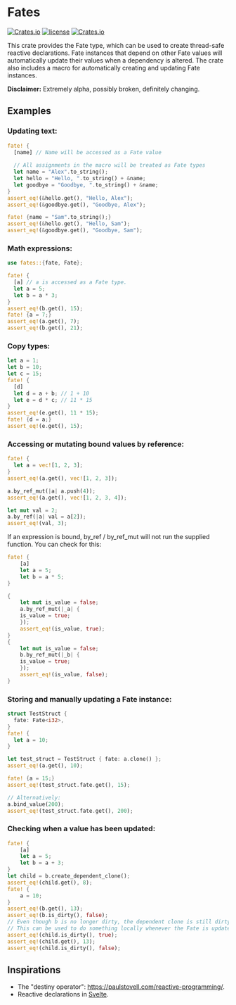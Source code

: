 # Fates

[![Crates.io](https://img.shields.io/crates/v/fates.svg)](https://crates.io/crates/fates)
[![license](https://img.shields.io/badge/license-MIT-blue.svg)](./LICENSE)
[![Crates.io](https://img.shields.io/crates/d/fates.svg)](https://crates.io/crates/fates)

This crate provides the Fate type, which can be used to create thread-safe reactive declarations. Fate instances that depend on other Fate values will automatically update their values when a dependency is altered. The crate also includes a macro for automatically creating and updating Fate instances.

**Disclaimer:** Extremely alpha, possibly broken, definitely changing.

## Examples

### Updating text:
```rust
fate! {
  [name] // Name will be accessed as a Fate value
    
  // All assignments in the macro will be treated as Fate types
  let name = "Alex".to_string();
  let hello = "Hello, ".to_string() + &name;
  let goodbye = "Goodbye, ".to_string() + &name;
}
assert_eq!(&hello.get(), "Hello, Alex");
assert_eq!(&goodbye.get(), "Goodbye, Alex");

fate! {name = "Sam".to_string();}
assert_eq!(&hello.get(), "Hello, Sam");
assert_eq!(&goodbye.get(), "Goodbye, Sam");
```

### Math expressions:
```rust
use fates::{fate, Fate};

fate! {
  [a] // a is accessed as a Fate type.
  let a = 5;
  let b = a * 3;
}
assert_eq!(b.get(), 15);
fate! {a = 7;}
assert_eq!(a.get(), 7);
assert_eq!(b.get(), 21);
```

### Copy types:
```rust
let a = 1;
let b = 10;
let c = 15;
fate! {
  [d]
  let d = a + b; // 1 + 10
  let e = d * c; // 11 * 15
}
assert_eq!(e.get(), 11 * 15);
fate! {d = a;}
assert_eq!(e.get(), 15);
```

### Accessing or mutating bound values by reference:
```rust
fate! {
  let a = vec![1, 2, 3];
}
assert_eq!(a.get(), vec![1, 2, 3]);

a.by_ref_mut(|a| a.push(4));
assert_eq!(a.get(), vec![1, 2, 3, 4]);

let mut val = 2;
a.by_ref(|a| val = a[2]);
assert_eq!(val, 3);
```
If an expression is bound, by_ref / by_ref_mut will not run the supplied function. You can check for this:
```rust
fate! {
    [a]
    let a = 5;
    let b = a * 5;
}

{
    let mut is_value = false;
    a.by_ref_mut(|_a| {
    is_value = true;
    });
    assert_eq!(is_value, true);
}
{
    let mut is_value = false;
    b.by_ref_mut(|_b| {
    is_value = true;
    });
    assert_eq!(is_value, false);
}
```

### Storing and manually updating a Fate instance:
```rust
struct TestStruct {
  fate: Fate<i32>,
}
fate! {
  let a = 10;
}

let test_struct = TestStruct { fate: a.clone() };
assert_eq!(a.get(), 10);

fate! {a = 15;}
assert_eq!(test_struct.fate.get(), 15);

// Alternatively:
a.bind_value(200);
assert_eq!(test_struct.fate.get(), 200);
```

### Checking when a value has been updated:
```rust
fate! {
    [a]
    let a = 5;
    let b = a + 3;
}
let child = b.create_dependent_clone();
assert_eq!(child.get(), 8);
fate! {
    a = 10;
}
assert_eq!(b.get(), 13);
assert_eq!(b.is_dirty(), false);
// Even though b is no longer dirty, the dependent clone is still dirty.
// This can be used to do something locally whenever the Fate is updated.
assert_eq!(child.is_dirty(), true);
assert_eq!(child.get(), 13);
assert_eq!(child.is_dirty(), false);
```

## Inspirations

- The "destiny operator": https://paulstovell.com/reactive-programming/.
- Reactive declarations in [Svelte](https://svelte.dev/).
